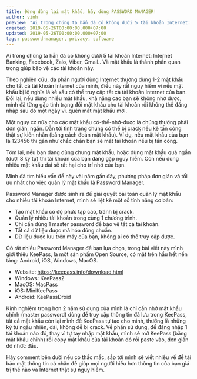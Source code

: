 ```yaml
---
title: Đừng dùng lại mật khẩu, hãy dùng PASSWORD MANAGER!
author: vinh
preview: "Ai trong chúng ta hẳn đã có không dưới 5 tài khoản Internet: Internet Banking, Facebook, Zalo, Viber, Gmail.. Và mật khẩu là thành phần quan trọng giúp bảo vệ các tài khoản này."
created: 2019-05-26T00:00:00.000+07:00
updated: 2019-05-26T00:00:00.000+07:00
tags: password-manager, privacy, software
---
```


Ai trong chúng ta hẳn đã có không dưới 5 tài khoản Internet: Internet Banking,
Facebook, Zalo, Viber, Gmail.. Và mật khẩu là thành phần quan trọng giúp bảo vệ
các tài khoản này.

Theo nghiên cứu, đa phần người dùng Internet thường dùng 1-2 mật khẩu cho tất cả
tài khoản Internet của mình, điều này rất nguy hiểm vì nếu mật khẩu bị lộ nghĩa
là kẻ xấu có thể truy cập tất cả tài khoản Internet của bạn. Đổi lại, nếu dùng
nhiều mật khẩu, khả năng cao bạn sẽ không nhớ được, mình đã từng gặp tình trạng
đổi mật khẩu cho tài khoản rồi không thể đăng nhập sau đó một ngày vì..quên mất
mật khẩu mới.

Một nguy cơ nữa cho các mật khẩu có-thể-nhớ-được là chúng thường phải đơn giản,
ngắn. Dẫn tới tình trạng chúng có thể bị crack nếu kẻ tấn công thật sự kiên nhẫn
(bằng cách đoán mật khẩu). Ví dụ, nếu mật khẩu của bạn là 123456 thì gần như
chắc chắn bạn sẽ mất tài khoản nếu bị tấn công.

Tóm lại, nếu bạn dang dùng chung mật khẩu, hoặc dùng mật khẩu quá ngắn (dưới 8
ký tự) thì tài khoản của bạn đang gặp nguy hiểm. Còn nếu dùng nhiều mật khẩu dài
sẽ rất hại cho trí nhớ của bạn.

Mình đã tìm hiểu vấn đề này vài năm gần đây, phương pháp đơn giản và tối ưu nhất
cho việc quản lý mật khẩu là Password Manager.

Password Manager được sinh ra để giải quyết bài toán quản lý mật khẩu cho nhiều
tài khoản Internet, mình sẽ liệt kê một số tính năng cơ bản:

- Tạo mật khẩu có độ phức tạp cao, tránh bị crack.
- Quản lý nhiều tài khoản trong cùng 1 chương trình.
- Chỉ cần dùng 1 master password để bảo vệ tất cả tài khoản.
- Tất cả dữ liệu được mã hóa đúng chuẩn.
- Dữ liệu được lưu trên máy của bạn, không ai có thể truy cập được.

Có rất nhiều Password Manager để bạn lựa chọn, trong bài viết này mình giới
thiệu KeePass, là một sản phẩm Open Source, có mặt trên hầu hết nền tảng:
Android, iOS, Windows, MacOS.

- Website: <https://keepass.info/download.html>
- Windows: KeePass2
- MacOS: MacPass
- iOS: MiniKeePass
- Android: KeePassDroid

Kinh nghiệm trong hơn 2 năm sử dụng của mình là chỉ cần nhớ mật khẩu chính
(master password) dùng để truy cập thông tin đã lưu trong KeePass, tất cả mật
khẩu còn lại mình để KeePass tự tạo cho mình, thường là những ký tự ngẩu nhiên,
dài, không dễ bị crack. Về phần sử dụng, để đăng nhập 1 tài khoản nào đó, thay
vì tự tay nhập mật khẩu, mình sẽ mở KeePass (bằng mật khẩu chính) rồi copy mật
khẩu của tài khoản đó rồi paste vào, đơn giản đỡ nhức đầu.

Hãy comment bên dưới nếu có thắc mắc, sắp tới mình sẽ viết nhiều về đề tài bảo
mật thông tin cá nhân để giúp mọi người hiểu hơn thông tin của bạn giá trị thế
nào và Internet thật sự nguy hiểm.
